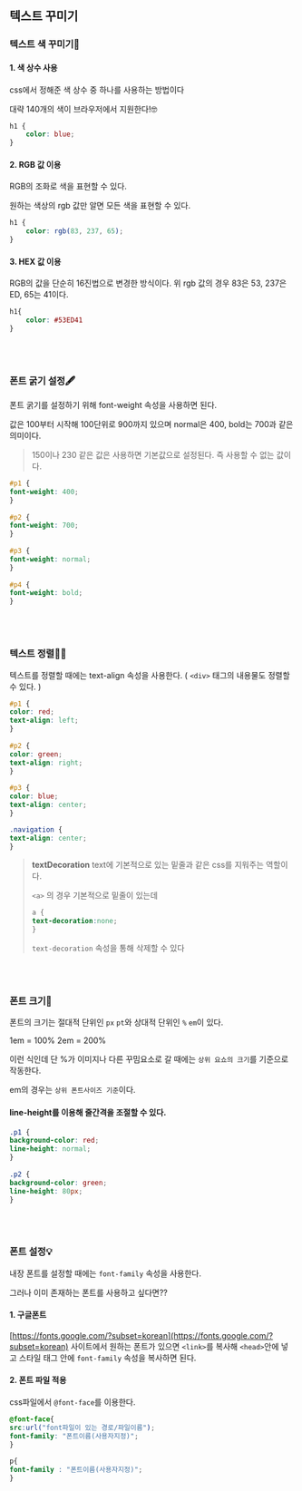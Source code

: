 ## 텍스트 꾸미기

### 텍스트 색 꾸미기🎨

#### 1. 색 상수 사용
css에서 정해준 색 상수 중 하나를 사용하는 방법이다

대략 140개의 색이 브라우저에서 지원한다!🤓
```css
h1 {
	color: blue;
}
```
#### 2. RGB 값 이용
RGB의 조화로 색을 표현할 수 있다. 

원하는 색상의 rgb 값만 알면 모든 색을 표현할 수 있다.

```css
h1 {
	color: rgb(83, 237, 65);
}
```
#### 3. HEX 값 이용
RGB의 값을 단순히 16진법으로 변경한 방식이다.
위 rgb 값의 경우 83은 53, 237은 ED, 65는 41이다.

```css
h1{
	color: #53ED41
}
```

<br>
<br>

### 폰트 굵기 설정🖋

폰트 굵기를 설정하기 위해 font-weight 속성을 사용하면 된다.

값은 100부터 시작해 100단위로 900까지 있으며 normal은 400, bold는 700과 같은 의미이다.

>150이나 230 같은 값은 사용하면 기본값으로 설정된다. 즉 사용할 수 없는 값이다.

```css
#p1 {  
font-weight: 400;  
}  
  
#p2 {  
font-weight: 700;  
}  
  
#p3 {  
font-weight: normal;  
}  
  
#p4 {  
font-weight: bold;  
}
```
<br>
<br>


### 텍스트 정렬🙆‍♂️

텍스트를 정렬할 때에는 text-align 속성을 사용한다. ( `<div>` 태그의 내용물도 정렬할 수 있다. )

```css
#p1 {  
color: red;  
text-align: left;  
}  
  
#p2 {  
color: green;  
text-align: right;  
}  
  
#p3 {  
color: blue;  
text-align: center;  
}

.navigation {  
text-align: center;  
}
```

> **textDecoration**
> text에 기본적으로 있는 밑줄과 같은 css를 지워주는 역할이다.
>
>
> `<a>` 의 경우 기본적으로 밑줄이 있는데 
> ```css
> a {
> text-decoration:none;
>}
> ```
> `text-decoration` 속성을 통해 삭제할 수 있다

<br>
<br>


### 폰트 크기🌝

폰트의 크기는 절대적 단위인 `px` `pt`와 상대적 단위인 `%` `em`이 있다.

1em = 100%
2em = 200% 

이런 식인데 단 %가 이미지나 다른 꾸밈요소로 갈 때에는 `상위 요쇼의 크기`를 기준으로 작동한다.

em의 경우는 `상위 폰트사이즈 기준`이다.

#### line-height를 이용해 줄간격을 조절할 수 있다. 

```css
.p1 {  
background-color: red;  
line-height: normal;  
}  
  
.p2 {  
background-color: green;  
line-height: 80px;  
}
```

<br>
<br>


### 폰트 설정💡
내장 폰트를 설정할 때에는 `font-family` 속성을 사용한다.

그러나 이미 존재하는 폰트를 사용하고 싶다면??

#### 1. 구글폰트
[https://fonts.google.com/?subset=korean](https://fonts.google.com/?subset=korean) 사이트에서 원하는 폰트가 있으면 `<link>`를 복사해  `<head>`안에 넣고 
스타일 태그 안에 `font-family` 속성을 복사하면 된다.

#### 2. 폰트 파일 적용
css파일에서 `@font-face`를 이용한다.
```css
@font-face{  
src:url("font파일이 있는 경로/파일이름");  
font-family: "폰트이름(사용자지정)";  
}  
  
p{  
font-family : "폰트이름(사용자지정)";  
}
```
